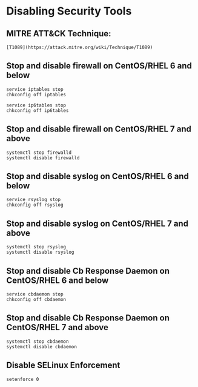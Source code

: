 # Disabling Security Tools

## MITRE ATT&CK Technique:
	[T1089](https://attack.mitre.org/wiki/Technique/T1089)


## Stop and disable firewall on CentOS/RHEL 6 and below

    service iptables stop
    chkconfig off iptables

    service ip6tables stop
    chkconfig off ip6tables

## Stop and disable firewall on CentOS/RHEL 7 and above

    systemctl stop firewalld
    systemctl disable firewalld

## Stop and disable syslog on CentOS/RHEL 6 and below
    service rsyslog stop
    chkconfig off rsyslog

## Stop and disable syslog on CentOS/RHEL 7 and above
    systemctl stop rsyslog
    systemctl disable rsyslog

## Stop and disable Cb Response Daemon on CentOS/RHEL 6 and below
    service cbdaemon stop
    chkconfig off cbdaemon

## Stop and disable Cb Response Daemon on CentOS/RHEL 7 and above
    systemctl stop cbdaemon
    systemctl disable cbdaemon

## Disable SELinux Enforcement
    setenforce 0
